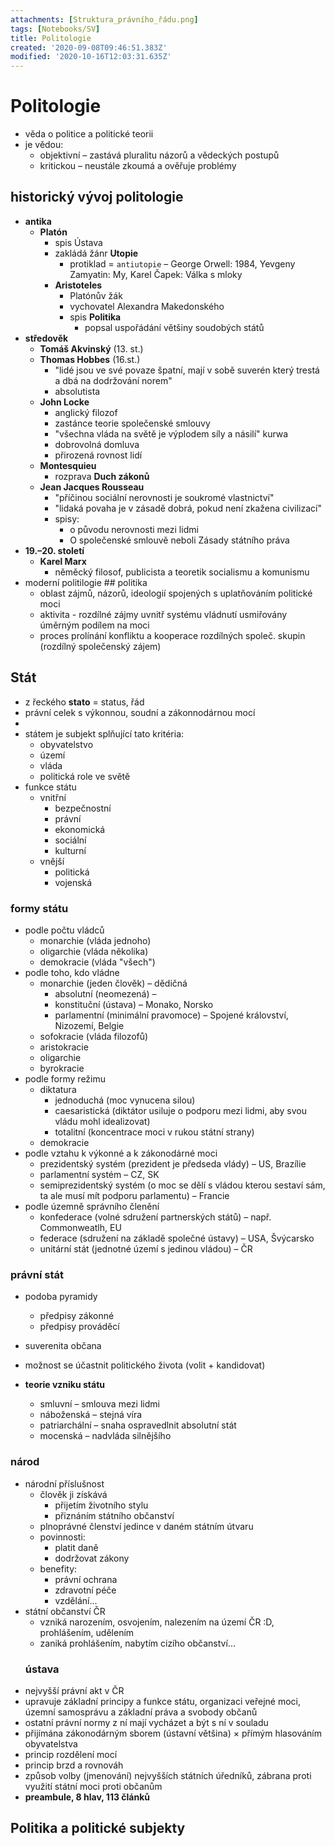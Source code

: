 ```yaml
---
attachments: [Struktura_právního_řádu.png]
tags: [Notebooks/SV]
title: Politologie
created: '2020-09-08T09:46:51.383Z'
modified: '2020-10-16T12:03:31.635Z'
---
```


# Politologie
- věda o politice a politické teorii
- je vědou:
  - objektivní – zastává pluralitu názorů a vědeckých postupů
  - kritickou – neustále zkoumá a ověřuje problémy

## historický vývoj politologie
- __antika__
  - __Platón__
      - spis Ústava
      - zakládá žánr __Utopie__
        - protiklad = `antiutopie` – George Orwell: 1984, Yevgeny Zamyatin: My, Karel Čapek: Válka s mloky
    - __Aristoteles__
      - Platónův žák
      - vychovatel Alexandra Makedonského
      - spis __Politika__
        - popsal uspořádání většiny soudobých států
- __středověk__
  - __Tomáš Akvinský__ (13. st.)
  - __Thomas Hobbes__ (16.st.)
    - "lidé jsou ve své povaze špatní, mají v sobě suverén který trestá a dbá na dodržování norem"
    - absolutista
  - __John Locke__
    - anglický filozof
    - zastánce teorie společenské smlouvy
    - "všechna vláda na světě je výplodem síly a násilí" kurwa
    - dobrovolná domluva
    - přirozená rovnost lidí
  - __Montesquieu__
    - rozprava __Duch zákonů__
  - __Jean Jacques Rousseau__
    - "příčinou sociální nerovnosti je soukromé vlastnictví"
    - "lidaká povaha je v zásadě dobrá, pokud není zkažena civilizací"
    - spisy:
      - o původu nerovnosti mezi lidmi
      - O společenské smlouvě neboli Zásady státního práva
- __19.–20. století__
  - __Karel Marx__
    - něměcký filosof, publicista a teoretik socialismu a komunismu
- moderní politilogie
## politika
  - oblast zájmů, názorů, ideologií spojených s uplatňováním politické moci
  - aktivita - rozdílné zájmy uvnitř systému vládnutí usmiřovány úměrným podílem na moci
  - proces prolínání konfliktu a kooperace rozdílných společ. skupin (rozdílný společenský zájem)
## Stát
- z řeckého __stato__ = status, řád
- právní celek s výkonnou, soudní a zákonnodárnou mocí
- 
- státem je subjekt splňující tato kritéria:
  - obyvatelstvo 
  - území
  - vláda
  - politická role ve světě
- funkce státu
  - vnitřní
    - bezpečnostní
    - právní
    - ekonomická
    - sociální
    - kulturní
  - vnější
    - politická
    - vojenská
### formy státu
- podle počtu vládců
  - monarchie (vláda jednoho)
  - oligarchie (vláda několika)
  - demokracie (vláda "všech")
- podle toho, kdo vládne
  - monarchie (jeden člověk) – dědičná
    - absolutní (neomezená) – 
    - konstituční (ústava) – Monako, Norsko
    - parlamentní (minimální pravomoce) – Spojené království, Nizozemí, Belgie
  - sofokracie (vláda filozofů)
  - aristokracie
  - oligarchie
  - byrokracie
- podle formy režimu
  - diktatura
    - jednoduchá (moc vynucena silou)
    - caesaristická (diktátor usiluje o podporu mezi lidmi, aby svou vládu mohl idealizovat)
    - totalitní (koncentrace moci v rukou státní strany)
  - demokracie
- podle vztahu k výkonné a k zákonodárné moci
  - prezidentský systém (prezident je předseda vlády) – US, Brazílie
  - parlamentní systém – CZ, SK 
  - semiprezidentský systém (o moc se dělí s vládou kterou sestaví sám, ta ale musí mít podporu parlamentu) – Francie
- podle územně správního členění
  - konfederace (volné sdružení partnerských států) – např. Commonweatlh, EU
  - federace (sdružení na základě společné ústavy) – USA, Švýcarsko
  - unitární stát (jednotné území s jedinou vládou) – ČR
  
### právní stát
- podoba pyramidy
    - předpisy zákonné 
    - předpisy prováděcí
- suverenita občana
- možnost se účastnit politického života (volit + kandidovat)
[](@attachment/Struktura_právního_řádu.png)

- __teorie vzniku státu__
  - smluvní – smlouva mezi lidmi
  - náboženská – stejná víra
  - patriarchální – snaha ospravedlnit absolutní stát
  - mocenská – nadvláda silnějšího 
### národ
- národní příslušnost
  - člověk ji získává
    - přijetím životního stylu
    - přiznáním státního občanství
  - plnoprávné členství jedince v daném státním útvaru
  - povinnosti:
    - platit daně
    - dodržovat zákony
  - benefity:
    - právní ochrana
    - zdravotní péče
    - vzdělání...
- státní občanství ČR
  - vzniká narozením, osvojením, nalezením na území ČR :D, prohlášením, udělením
  - zaniká prohlášením, nabytím cizího občanství...
  ### ústava
- nejvyšší právní akt v ČR
- upravuje základní principy a funkce státu, organizaci veřejné moci, územní samosprávu a základní práva a svobody občanů
- ostatní právní normy z ní mají vycházet a být s ní v souladu
- přijímána zákonodárným sborem (ústavní většina) × přímým hlasováním obyvatelstva
- princip rozdělení mocí
- princip brzd a rovnováh
- způsob volby (jmenování) nejvyšších státních úředníků, zábrana proti využití státní moci proti občanům
- __preambule, 8 hlav, 113 článků__

## Politika a politické subjekty

